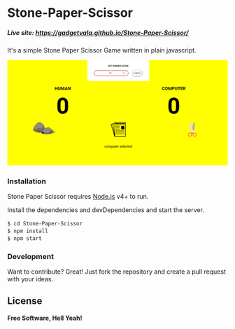 # Stone-Paper-Scissor
##### Live site: https://gadgetvala.github.io/Stone-Paper-Scissor/

It's a simple Stone Paper Scissor Game written in plain javascript.

![Stone-Paper-Scissor](readmeFiles/demo.gif)


### Installation

Stone Paper Scissor requires [Node.js](https://nodejs.org/) v4+ to run.

Install the dependencies and devDependencies and start the server.

```sh
$ cd Stone-Paper-Scissor
$ npm install
$ npm start
```

### Development

Want to contribute? Great!
Just fork the repository and create a pull request with your ideas.

License
----
**Free Software, Hell Yeah!**
